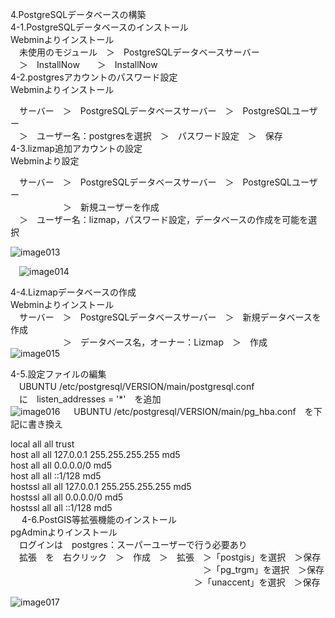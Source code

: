 4.PostgreSQLデータベースの構築<br>
4-1.PostgreSQLデータベースのインストール<br>
Webminよりインストール<br>
　未使用のモジュール　＞　PostgreSQLデータベースサーバー<br>
　＞　InstallNow　　＞　InstallNow<br>
4-2.postgresアカウントのパスワード設定<br>
Webminよりインストール<br>

　サーバー　＞　PostgreSQLデータベースサーバー　＞　PostgreSQLユーザー<br>
　＞　ユーザー名：postgresを選択　＞　パスワード設定　＞　保存<br>
4-3.lizmap追加アカウントの設定<br>
Webminより設定<br>

　サーバー　＞　PostgreSQLデータベースサーバー　＞　PostgreSQLユーザー<br>
　　　　　　＞　新規ユーザーを作成<br>
　＞　ユーザー名：lizmap，パスワード設定，データベースの作成を可能を選択<br>

 ![image013](https://user-images.githubusercontent.com/86514652/174402386-07d92c7a-2862-4c68-9e72-e52c793147db.png)

 ![image014](https://user-images.githubusercontent.com/86514652/174402420-495a3589-f06d-4c96-bbfa-35e9acbf1cbd.png)

4-4.Lizmapデータベースの作成<br>
Webminよりインストール<br>
　サーバー　＞　PostgreSQLデータベースサーバー　＞　新規データベースを作成<br>
　　　　　　＞　データベース名，オーナー：Lizmap　＞　作成<br>
 ![image015](https://user-images.githubusercontent.com/86514652/174402454-3fb0cb71-bca5-4680-8188-436b8c759552.png)

 
4-5.設定ファイルの編集<br>
　UBUNTU	/etc/postgresql/VERSION/main/postgresql.conf<br>
　に　listen_addresses = '*'　を追加<br>
 ![image016](https://user-images.githubusercontent.com/86514652/174402516-b79af190-0087-42fb-9b94-d0bf4539b5ba.png)
　
UBUNTU	/etc/postgresql/VERSION/main/pg_hba.conf　を下記に書き換え<br>

local	all all 							trust<br>
host	all all 127.0.0.1	255.255.255.255	md5<br>
host	all all 0.0.0.0/0					md5<br>
host	all all ::1/128						md5<br>
hostssl all all 127.0.0.1	255.255.255.255	md5<br>
hostssl all all 0.0.0.0/0					md5<br>
hostssl all all ::1/128						md5<br>
 
4-6.PostGIS等拡張機能のインストール<br>
pgAdminよりインストール<br>
　ログインは　postgres：スーパーユーザーで行う必要あり<br>
　拡張　を　右クリック　＞　作成　＞　拡張　＞「postgis」を選択　＞保存<br>
　　　　　　　　　　　　　　　　　　　　　　＞「pg_trgm」を選択　＞保存<br>
  　　　　　　　　　　　　　　　　　　　　　＞「unaccent」を選択　＞保存<br>

![image017](https://user-images.githubusercontent.com/86514652/174402540-0143fc31-e084-4edc-ae6b-be757b00ba1c.png)

